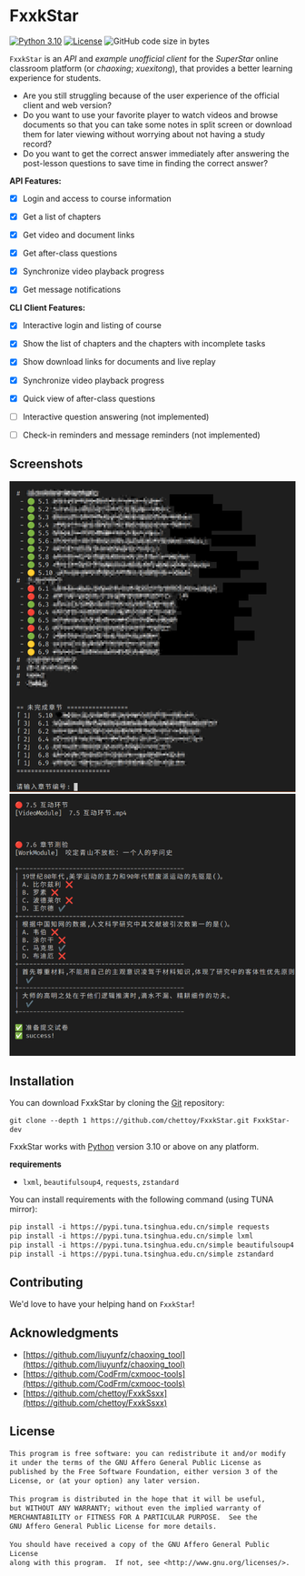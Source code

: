 # FxxkStar

[![Python 3.10](https://img.shields.io/badge/python-v3.10-blue)](https://www.python.org/) [![License](https://img.shields.io/github/license/chettoy/FxxkStar)](https://raw.githubusercontent.com/chettoy/FxxkStar/main/LICENSE) ![GitHub code size in bytes](https://img.shields.io/github/languages/code-size/chettoy/FxxkStar)

`FxxkStar` is an *API* and *example unofficial client* for the *SuperStar* online classroom platform (or *chaoxing*; *xuexitong*), that provides a better learning experience for students. 

- Are you still struggling because of the user experience of the official client and web version?
- Do you want to use your favorite player to watch videos and browse documents so that you can take some notes in split screen or download them for later viewing without worrying about not having a study record?
- Do you want to get the correct answer immediately after answering the post-lesson questions to save time in finding the correct answer?

**API Features:**

- [x] Login and access to course information

- [x] Get a list of chapters

- [x] Get video and document links

- [x] Get after-class questions

- [x] Synchronize video playback progress

- [x] Get message notifications


**CLI Client Features:**

- [x] Interactive login and listing of course
- [x] Show the list of chapters and the chapters with incomplete tasks
- [x] Show download links for documents and live replay
- [x] Synchronize video playback progress
- [x] Quick view of after-class questions
- [ ] Interactive question answering (not implemented)
- [ ] Check-in reminders and message reminders (not implemented)



## Screenshots

![Screenshot](https://github.com/chettoy/FxxkStar/raw/main/images/screenshot1.png)
![Screenshot](https://github.com/chettoy/FxxkStar/raw/main/images/screenshot2.png)



## Installation

You can download FxxkStar by cloning the [Git](https://github.com/chettoy/FxxkStar) repository:

```shell
git clone --depth 1 https://github.com/chettoy/FxxkStar.git FxxkStar-dev
```

FxxkStar works with [Python](https://www.python.org/download/) version 3.10 or above on any platform.

**requirements**

- `lxml`, `beautifulsoup4`, `requests`, `zstandard`

You can install requirements with the following command (using TUNA mirror):

```shell
pip install -i https://pypi.tuna.tsinghua.edu.cn/simple requests
pip install -i https://pypi.tuna.tsinghua.edu.cn/simple lxml
pip install -i https://pypi.tuna.tsinghua.edu.cn/simple beautifulsoup4
pip install -i https://pypi.tuna.tsinghua.edu.cn/simple zstandard
```



## Contributing

We'd love to have your helping hand on `FxxkStar`! 



## Acknowledgments
- [https://github.com/liuyunfz/chaoxing_tool](https://github.com/liuyunfz/chaoxing_tool)
- [https://github.com/CodFrm/cxmooc-tools](https://github.com/CodFrm/cxmooc-tools)
- [https://github.com/chettoy/FxxkSsxx](https://github.com/chettoy/FxxkSsxx)



## License

```
This program is free software: you can redistribute it and/or modify
it under the terms of the GNU Affero General Public License as
published by the Free Software Foundation, either version 3 of the
License, or (at your option) any later version.

This program is distributed in the hope that it will be useful,
but WITHOUT ANY WARRANTY; without even the implied warranty of
MERCHANTABILITY or FITNESS FOR A PARTICULAR PURPOSE.  See the
GNU Affero General Public License for more details.

You should have received a copy of the GNU Affero General Public License
along with this program.  If not, see <http://www.gnu.org/licenses/>.
```

